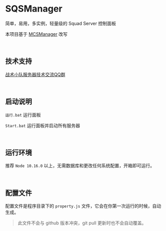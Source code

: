 # SQSManager
简单，易用，多实例，轻量级的 Squad Server 控制面板 

本项目基于 [MCSManager](https://github.com/Suwings/MCSManager) 改写


<br />


技术支持
-----------
[战术小队服务器技术交流QQ群](https://jq.qq.com/?_wv=1027&k=Ac2cWJch)


<br />


启动说明
-----------
`运行.bat` 运行面板

`Start.bat` 运行面板并启动所有服务器


<br />


运行环境
-----------
推荐 `Node 10.16.0` 以上，无需数据库和更改任何系统配置，开箱即可运行。

<br />


配置文件
-----------
配置文件是程序目录下的 `property.js` 文件，它会在你第一次运行的时候，自动生成。

> 此文件不会与 github 版本冲突，git pull 更新时也不会自动覆盖。
